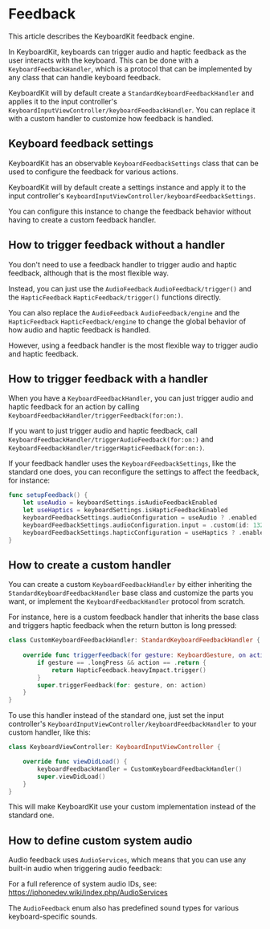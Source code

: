 # Feedback

This article describes the KeyboardKit feedback engine.

In KeyboardKit, keyboards can trigger audio and haptic feedback as the user interacts with the keyboard. This can be done with a ``KeyboardFeedbackHandler``, which is a protocol that can be implemented by any class that can handle keyboard feedback.

KeyboardKit will by default create a ``StandardKeyboardFeedbackHandler`` and applies it to the input controller's ``KeyboardInputViewController/keyboardFeedbackHandler``. You can replace it with a custom handler to customize how feedback is handled.



## Keyboard feedback settings

KeyboardKit has an observable ``KeyboardFeedbackSettings`` class that can be used to configure the feedback for various actions.

KeyboardKit will by default create a settings instance and apply it to the input controller's ``KeyboardInputViewController/keyboardFeedbackSettings``. 

You can configure this instance to change the feedback behavior without having to create a custom feedback handler.



## How to trigger feedback without a handler

You don't need to use a feedback handler to trigger audio and haptic feedback, although that is the most flexible way. 

Instead, you can just use the ``AudioFeedback`` ``AudioFeedback/trigger()`` and the ``HapticFeedback``  ``HapticFeedback/trigger()`` functions directly.

You can also replace the ``AudioFeedback`` ``AudioFeedback/engine`` and the ``HapticFeedback`` ``HapticFeedback/engine`` to change the global behavior of how audio and haptic feedback is handled.

However, using a feedback handler is the most flexible way to trigger audio and haptic feedback.



## How to trigger feedback with a handler

When you have a ``KeyboardFeedbackHandler``, you can just trigger audio and haptic feedback for an action by calling ``KeyboardFeedbackHandler/triggerFeedback(for:on:)``.

If you want to just trigger audio and haptic feedback, call ``KeyboardFeedbackHandler/triggerAudioFeedback(for:on:)`` and ``KeyboardFeedbackHandler/triggerHapticFeedback(for:on:)``.

If your feedback handler uses the ``KeyboardFeedbackSettings``, like the standard one does, you can reconfigure the settings to affect the feedback, for instance:

```swift
func setupFeedback() {
    let useAudio = keyboardSettings.isAudioFeedbackEnabled
    let useHaptics = keyboardSettings.isHapticFeedbackEnabled
    keyboardFeedbackSettings.audioConfiguration = useAudio ? .enabled : .noFeedback
    keyboardFeedbackSettings.audioConfiguration.input = .custom(id: 1329)
    keyboardFeedbackSettings.hapticConfiguration = useHaptics ? .enabled : .noFeedback
}
```


## How to create a custom handler

You can create a custom ``KeyboardFeedbackHandler`` by either inheriting the ``StandardKeyboardFeedbackHandler`` base class and customize the parts you want, or implement the ``KeyboardFeedbackHandler`` protocol from scratch.

For instance, here is a custom feedback handler that inherits the base class and triggers haptic feedback when the return button is long pressed:

```swift
class CustomKeyboardFeedbackHandler: StandardKeyboardFeedbackHandler {
    
    override func triggerFeedback(for gesture: KeyboardGesture, on action: KeyboardAction) {
        if gesture == .longPress && action == .return {
            return HapticFeedback.heavyImpact.trigger()
        }
        super.triggerFeedback(for: gesture, on: action)
    }
}
```

To use this handler instead of the standard one, just set the input controller's ``KeyboardInputViewController/keyboardFeedbackHandler`` to your custom handler, like this:

```swift
class KeyboardViewController: KeyboardInputViewController {

    override func viewDidLoad() {
        keyboardFeedbackHandler = CustomKeyboardFeedbackHandler()
        super.viewDidLoad()
    }
}
```

This will make KeyboardKit use your custom implementation instead of the standard one.



## How to define custom system audio

Audio feedback uses `AudioServices`, which means that you can use any built-in audio when triggering audio feedback:

For a full reference of system audio IDs, see: https://iphonedev.wiki/index.php/AudioServices

The ``AudioFeedback`` enum also has predefined sound types for various keyboard-specific sounds. 
